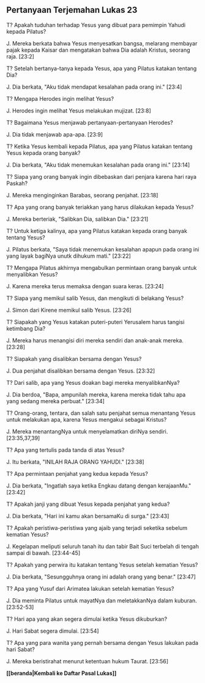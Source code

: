 ﻿## Pertanyaan Terjemahan Lukas 23 ##

T? Apakah tuduhan terhadap Yesus yang dibuat para pemimpin Yahudi kepada Pilatus?

J. Mereka berkata bahwa Yesus menyesatkan bangsa, melarang membayar pajak kepada Kaisar dan mengatakan bahwa Dia adalah Kristus, seorang raja. [23:2]

T? Setelah bertanya-tanya kepada Yesus, apa yang Pilatus katakan tentang Dia?

J. Dia berkata, "Aku tidak mendapat kesalahan pada orang ini." [23:4]

T? Mengapa Herodes ingin melihat Yesus?

J. Herodes ingin melihat Yesus melakukan mujizat. [23:8]

T? Bagaimana Yesus menjawab pertanyaan-pertanyaan Herodes?

J. Dia tidak menjawab apa-apa. [23:9]

T? Ketika Yesus kembali kepada Pilatus, apa yang Pilatus katakan tentang Yesus kepada orang banyak?

J. Dia berkata, "Aku tidak menemukan kesalahan pada orang ini." [23:14]

T? Siapa yang orang banyak ingin dibebaskan dari penjara karena hari raya Paskah?

J. Mereka menginginkan Barabas, seorang penjahat. [23:18]

T? Apa yang orang banyak teriakkan yang harus dilakukan kepada Yesus?

J. Mereka berteriak, "Salibkan Dia, salibkan Dia." [23:21]

T? Untuk ketiga kalinya, apa yang Pilatus katakan kepada orang banyak tentang Yesus?

J. Pilatus berkata, "Saya tidak menemukan kesalahan apapun pada orang ini yang layak bagiNya unutk dihukum mati." [23:22]

T? Mengapa Pilatus akhirnya mengabulkan permintaan orang banyak untuk menyalibkan Yesus?

J. Karena mereka terus memaksa dengan suara keras. [23:24]

T? Siapa yang memikul salib Yesus, dan mengikuti di belakang Yesus?

J. Simon dari Kirene memikul salib Yesus. [23:26]

T? Siapakah yang Yesus katakan puteri-puteri Yerusalem harus tangisi ketimbang Dia?

J. Mereka harus menangisi diri mereka sendiri dan anak-anak mereka. [23:28]

T? Siapakah yang disalibkan bersama dengan Yesus?

J. Dua penjahat disalibkan bersama dengan Yesus. [23:32]

T? Dari salib, apa yang Yesus doakan bagi mereka menyalibkanNya?

J. Dia berdoa, "Bapa, ampunilah mereka, karena mereka tidak tahu apa yang sedang mereka perbuat." [23:34]

T? Orang-orang, tentara, dan salah satu penjahat semua menantang Yesus untuk melakukan apa, karena Yesus mengakui sebagai Kristus?

J. Mereka menantangNya untuk menyelamatkan diriNya sendiri. [23:35,37,39]

T? Apa yang tertulis pada tanda di atas Yesus?

J. Itu berkata, "INILAH RAJA ORANG YAHUDI." [23:38]

T? Apa permintaan penjahat yang kedua kepada Yesus?

J. Dia berkata, "Ingatlah saya ketika Engkau datang dengan kerajaanMu." [23:42]

T? Apakah janji yang dibuat Yesus kepada penjahat yang kedua?

J. Dia berkata, "Hari ini kamu akan bersamaKu di surga." [23:43]

T? Apakah peristiwa-peristiwa yang ajaib yang terjadi seketika sebelum kematian Yesus?

J. Kegelapan meliputi seluruh tanah itu dan tabir Bait Suci terbelah di tengah sampai di bawah. [23:44-45]

T? Apakah yang perwira itu katakan tentang Yesus setelah kematian Yesus?

J. Dia berkata, "Sesungguhnya orang ini adalah orang yang benar." [23:47]

T? Apa yang Yusuf dari Arimatea lakukan setelah kematian Yesus?

J. Dia meminta Pilatus untuk mayatNya dan meletakkanNya dalam kuburan. [23:52-53]

T? Hari apa yang akan segera dimulai ketika Yesus dikuburkan?

J. Hari Sabat segera dimulai. [23:54]

T? Apa yang para wanita yang pernah bersama dengan Yesus lakukan pada hari Sabat?

J. Mereka beristirahat menurut ketentuan hukum Taurat. [23:56]

__[[beranda|Kembali ke Daftar Pasal Lukas]]__

